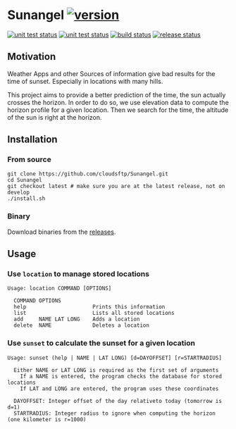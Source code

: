 # Sunangel [![version](https://img.shields.io/badge/v0.1.0-blue.svg)](https://github.com/SunAngel-Project/SunangelCLI/releases)

[![unit test status](https://github.com/SunAngel-Project/SunangelCLI/actions/workflows/core_unit_tests.yaml/badge.svg?branch=develop)](https://github.com/SunAngel-Project/SunangelCLI/actions/workflows/core_unit_tests.yaml)
[![unit test status](https://github.com/SunAngel-Project/SunangelCLI/actions/workflows/cli_unit_tests.yaml/badge.svg?branch=develop)](https://github.com/SunAngel-Project/SunangelCLI/actions/workflows/cli_unit_tests.yaml)
[![build status](https://github.com/SunAngel-Project/SunangelCLI/actions/workflows/build.yaml/badge.svg?branch=develop)](https://github.com/SunAngel-Project/SunangelCLI/actions/workflows/build.yaml)
[![release status](https://github.com/SunAngel-Project/SunangelCLI/actions/workflows/release.yaml/badge.svg)](https://github.com/SunAngel-Project/SunangelCLI/actions/workflows/release.yaml)

## Motivation

Weather Apps and other Sources of information give bad results for the time of sunset.
Especially in locations with many hills.

This project aims to provide a better prediction of the time, the sun actually crosses the horizon.
In order to do so, we use elevation data to compute the horizon profile for a given location.
Then we search for the time, the altitude of the sun is right at the horizon.

## Installation

### From source

```
git clone https://github.com/cloudsftp/Sunangel.git
cd Sunangel
git checkout latest # make sure you are at the latest release, not on develop
./install.sh
```

### Binary

Download binaries from the [releases](https://github.com/SunAngel-Project/SunangelCLI/releases).

## Usage

### Use `location` to manage stored locations

```
Usage: location COMMAND [OPTIONS]

  COMMAND OPTIONS
  help                     Prints this information
  list                     Lists all stored locations
  add     NAME LAT LONG    Adds a location
  delete  NAME             Deletes a location
```

### Use `sunset` to calculate the sunset for a given location

```
Usage: sunset (help | NAME | LAT LONG) [d=DAYOFFSET] [r=STARTRADIUS]

  Either NAME or LAT LONG is required as the first set of arguments
    If a NAME is entered, the program checks the database for stored locations
    If LAT and LONG are entered, the program uses these coordinates

  DAYOFFSET: Integer offset of the day relativeto today (tomorrow is d=1)
  STARTRADIUS: Integer radius to ignore when computing the horizon (one kilometer is r=1000)
```
